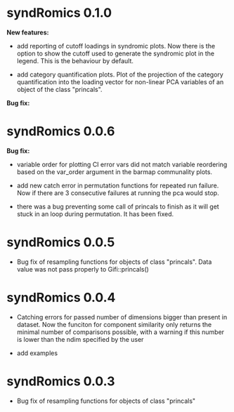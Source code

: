 # syndRomics 0.1.0

**New features:**

* add reporting of cutoff loadings in syndromic plots. Now there is the option to show the cutoff used to generate the syndromic plot in the legend. This is the behaviour by default.

* add category quantification plots. Plot of the projection of the category quantification into the loading vector for non-linear PCA variables of an object of the class "princals".

**Bug fix:**

# syndRomics 0.0.6

**Bug fix:** 

* variable order for plotting CI error vars did not match variable reordering based on the var_order argument in the barmap communality plots.

* add new catch error in permutation functions for repeated run failure. Now if there are 3 consecutive failures at running the pca would stop.

* there was a bug preventing some call of princals to finish as it will get stuck in an loop during permutation. It has been fixed.

# syndRomics 0.0.5

- Bug fix of resampling functions for objects of class "princals". Data value was not pass properly to Gifi::princals()

# syndRomics 0.0.4

- Catching errors for passed number of dimensions bigger than present in dataset. Now the funciton for component similarity only returns the minimal number of comparisons possible, with a warning if this number is lower than the ndim specified by the user

- add examples

# syndRomics 0.0.3

- Bug fix of resampling functions for objects of class "princals"

